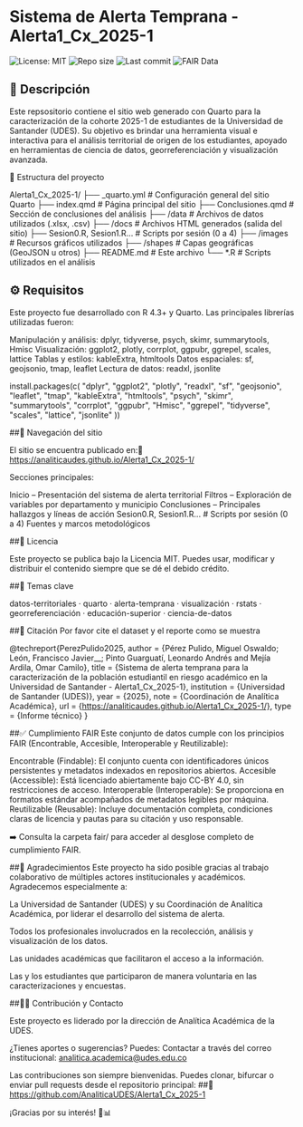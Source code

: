 # Sistema de Alerta Temprana - Alerta1_Cx_2025-1

![License: MIT](https://img.shields.io/badge/License-MIT-yellow.svg)
![Repo size](https://img.shields.io/github/repo-size/AnaliticaUDES/Alerta1_Cx_2025-1)
![Last commit](https://img.shields.io/github/last-commit/AnaliticaUDES/Alerta1_Cx_2025-1)
![FAIR Data](https://img.shields.io/badge/FAIR-Data-blue)


## 📌 Descripción

Este repsositorio contiene el sitio web generado con Quarto para la caracterización  de la cohorte 2025-1 de estudiantes de la Universidad de Santander (UDES). Su objetivo es brindar una herramienta visual e interactiva para el análisis territorial de origen de los estudiantes, apoyado en herramientas de ciencia de datos, georreferenciación y visualización avanzada.

📂 Estructura del proyecto

Alerta1_Cx_2025-1/
├── _quarto.yml               # Configuración general del sitio Quarto
├── index.qmd                # Página principal del sitio
├── Conclusiones.qmd         # Sección de conclusiones del análisis
├── /data                    # Archivos de datos utilizados (.xlsx, .csv)
├── /docs                    # Archivos HTML generados (salida del sitio)
├── Sesion0.R, Sesion1.R...  # Scripts por sesión (0 a 4)
├── /images                  # Recursos gráficos utilizados
├── /shapes                  # Capas geográficas (GeoJSON u otros)
├── README.md                # Este archivo
└── *.R                      # Scripts utilizados en el análisis

## ⚙️ Requisitos

Este proyecto fue desarrollado con R 4.3+ y Quarto. Las principales librerías utilizadas fueron:

Manipulación y análisis: dplyr, tidyverse, psych, skimr, summarytools, Hmisc
Visualización: ggplot2, plotly, corrplot, ggpubr, ggrepel, scales, lattice
Tablas y estilos: kableExtra, htmltools
Datos espaciales: sf, geojsonio, tmap, leaflet
Lectura de datos: readxl, jsonlite

install.packages(c(
  "dplyr", "ggplot2", "plotly", "readxl", "sf", "geojsonio",
  "leaflet", "tmap", "kableExtra", "htmltools", "psych",
  "skimr", "summarytools", "corrplot", "ggpubr", "Hmisc",
  "ggrepel", "tidyverse", "scales", "lattice", "jsonlite"
))

##🧽 Navegación del sitio

El sitio se encuentra publicado en:🔗 https://analiticaudes.github.io/Alerta1_Cx_2025-1/

Secciones principales:

Inicio – Presentación del sistema de alerta territorial
Filtros – Exploración de variables por departamento y municipio
Conclusiones – Principales hallazgos y líneas de acción
Sesion0.R, Sesion1.R...  # Scripts por sesión (0 a 4)
Fuentes y marcos metodológicos

##📜 Licencia

Este proyecto se publica bajo la Licencia MIT. Puedes usar, modificar y distribuir el contenido siempre que se dé el debido crédito.

##🍿 Temas clave

datos-territoriales · quarto · alerta-temprana · visualización · rstats · georreferenciación · educación-superior · ciencia-de-datos

##📑 Citación
Por favor cite el dataset y el reporte como se muestra

@techreport{PerezPulido2025,
  author       = {Pérez Pulido, Miguel Oswaldo; León, Francisco Javier__; Pinto Guarguatí, Leonardo Andrés and Mejía Ardila, Omar Camilo},
  title        = {Sistema de alerta temprana para la caracterización de la población estudiantil en riesgo académico en la Universidad de Santander - Alerta1\_Cx\_2025-1},
  institution  = {Universidad de Santander (UDES)},
  year         = {2025},
  note         = {Coordinación de Analítica Académica},
  url          = {https://analiticaudes.github.io/Alerta1_Cx_2025-1/},
  type         = {Informe técnico}
}

##✅ Cumplimiento FAIR
Este conjunto de datos cumple con los principios FAIR (Encontrable, Accesible, Interoperable y Reutilizable):

Encontrable (Findable): El conjunto cuenta con identificadores únicos persistentes y metadatos indexados en repositorios abiertos.
Accesible (Accessible): Está licenciado abiertamente bajo CC-BY 4.0, sin restricciones de acceso.
Interoperable (Interoperable): Se proporciona en formatos estándar acompañados de metadatos legibles por máquina.
Reutilizable (Reusable): Incluye documentación completa, condiciones claras de licencia y pautas para su citación y uso responsable.

➡️ Consulta la carpeta fair/ para acceder al desglose completo de cumplimiento FAIR.

##🙏 Agradecimientos
Este proyecto ha sido posible gracias al trabajo colaborativo de múltiples actores institucionales y académicos. Agradecemos especialmente a:

La Universidad de Santander (UDES) y su Coordinación de Analítica Académica, por liderar el desarrollo del sistema de alerta.

Todos los profesionales involucrados en la recolección, análisis y visualización de los datos.

Las unidades académicas que facilitaron el acceso a la información.

Las y los estudiantes que participaron de manera voluntaria en las caracterizaciones y encuestas.


##👩‍🏫 Contribución y Contacto

Este proyecto es liderado por la dirección de Analítica Académica de la UDES.

¿Tienes aportes o sugerencias? Puedes: Contactar a través del correo institucional: analitica.academica@udes.edu.co


Las contribuciones son siempre bienvenidas. Puedes clonar, bifurcar o enviar pull requests desde el repositorio principal:
##🔗 https://github.com/AnaliticaUDES/Alerta1_Cx_2025-1

¡Gracias por su interés! 🚀📊
